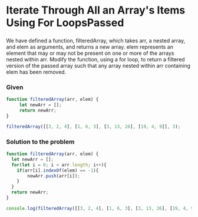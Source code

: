 # Iterate Through All an Array's Items Using For LoopsPassed

### 

We have defined a function, filteredArray, which takes arr, a nested array, and elem as arguments, and returns a new array. elem represents an element that may or may not be present on one or more of the arrays nested within arr. Modify the function, using a for loop, to return a filtered version of the passed array such that any array nested within arr containing elem has been removed.

### Given

```javascript
function filteredArray(arr, elem) {
	 let newArr = [];
  	 return newArr;
}

filteredArray([[3, 2, 4], [1, 6, 3], [3, 13, 26], [19, 4, 9]], 3);
```

### Solution to the problem

```javascript
function filteredArray(arr, elem) {
  let newArr = [];
  for(let i = 0; i < arr.length; i++){
    if(arr[i].indexOf(elem) == -1){
        newArr.push(arr[i]);
    }
  }
  return newArr;
}

console.log(filteredArray([[3, 2, 4], [1, 6, 3], [3, 13, 26], [19, 4, 9]], 3));
```

